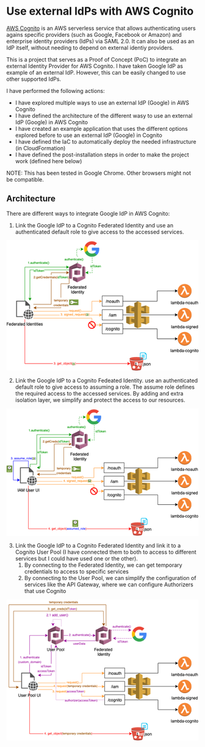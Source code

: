 # Use external IdPs with AWS Cognito

[AWS Cognito](https://aws.amazon.com/cognito/) is an AWS serverless service that allows authenticating users agains specific providers (such as Google, Facebook or Amazon) and enterprise identity providers (IdPs) via SAML 2.0. It can also be used as an IdP itself, without needing to depend on external identiy providers.

This is a project that serves as a Proof of Concept (PoC) to integrate an external Identity Provider for AWS Cognito. I have taken Google IdP as example of an external IdP. However, this can be easily changed to use other supported IdPs.

I have performed the following actions:

* I have explored multiple ways to use an external IdP (Google) in AWS Cognito
* I have defined the architecture of the different wasy to use an external IdP (Google) in AWS Cognito
* I have created an example application that uses the different options explored before to use an external IdP (Google) in Cognito
* I have defined the IaC to automatically deploy the needed infrastructure (in CloudFormation)
* I have defined the post-installation steps in order to make the project work (defined here below)

NOTE: This has been tested in Google Chrome. Other browsers might not be compatible.

## Architecture

There are different ways to integrate Google IdP in AWS Cognito:

1. Link the Google IdP to a Cognito Federated Identity and use an authenticated default role to give access to the accessed services.

![Google IdP with Cognito Federated Identity and default authentication role](https://raw.githubusercontent.com/ronaldtf/aws-cognito-google/master/resources/architecture/federated_identity.png)

2. Link the Google IdP to a Cognito Fedeated Identity. use an authenticated default role to give access to assuming a role. The assume role defines the required access to the accessed services. By adding and extra isolation layer, we simplify and protect the access to our resources.

![Google IdP with Cognito Federated Identity and assume role](https://raw.githubusercontent.com/ronaldtf/aws-cognito-google/master/resources/architecture/iam_assumed_role.png)

3. Link the Google IdP to a Cognito Federated Identity and link it to a Cognito User Pool (I have connected them to both to access to different services but I could have used one or the other).
   1. By connecting to the Federated Identity, we can get temporary credentials to access to specific services
   2. By connecting to the User Pool, we can simplify the configuration of services like the API Gateway, where we can configure Authorizers that use Cognito

![Google IdP with both Cognito Federated Identity and User Pool](https://raw.githubusercontent.com/ronaldtf/aws-cognito-google/master/resources/architecture/user_pool.png)
